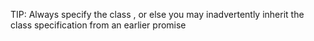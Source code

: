 TIP: Always specify the class , or else you may inadvertently inherit the class specification from an earlier promise
